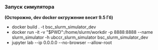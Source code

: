 ### Запуск симулятора
**(Осторожно, dev docker окгружение весит 9.5 Гб)**
- docker build . -t bsc_slurm_simulator_dev
- docker run -it -v "$PWD":/home/slurm/workdir -p 8888:8888 --name slurm_simulator -h ubccr_slurm_simulator bsc_slurm_simulator_dev
- jupyter lab --ip 0.0.0.0 --no-browser --allow-root
